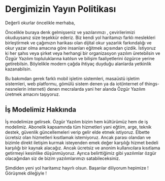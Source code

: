 # Dergimizin Yayın Politikası

Değerli okurlar öncelikle merhaba,

Öncelikle buraya denk gelmişseniz ve yazılarımızı , çevirilerimizi okuduysanız size teşekkür ederiz. Biz kendi yol haritamızı farklı meslekleri birleştirmek ve çağımızın harikası olan dijital okur yazarlık farkındalığı ve okur yazar olma amacına göre insanları eğitmek açısından çizdik. İstiyoruz ki her şahıs veya şirket veya herhangi bir organizasyon yazılım üretebilsin ve Özgür Yazılım topluluklarına katılsın ve bilişim faaliyetlerini özgürce yerine getirebilsin. Böylelikle modern çağda ihtiyaç duyduğu alanlarda yetkinlik kazanabilsin.

Bu bakımdan gerek farklı mobil işletim sistemleri, masaüstü işletim sistemleri, web platformu, gömülü sistem denen ya da iot(internet of things-nesnelerin interneti) denen mecralarda yani her alanda Özgür Yazılım üretmek amacını taşıyoruz. 

## İş Modelimiz Hakkında

İş modelimize gelirsek. Özgür Yazılım bizim hem kültürümüz hem de iş modelimiz. Abonelik kapsamında tüm hizmetleri yani eğtiim, arge, teknik destek, güvenlik güncellemeleri verip gelir elde etmek istiyoruz. Elbette ücretsiz olan hizmetleri kısıtlamak istemiyoruz. Ancak parası olandan ve bizimle direkt iletişim kurmak isteyenden emek değer karşılığı hizmet bedeli karşılığı bir kaynak alacağız. Ancak ücretsiz ve anonim kullanıcılara kısıtlama getirmeyi kesinlike düşünmüyoruz. Ayrıca belirttiğimiz gibi yazılımlar özgür olacağından siz de bizim yazılımlarımızı satabileceksiniz.

Şimdiden yeni yol haritamız hayırlı olsun. Başarılar diliyorum hepimize ! Görüşmek dileğiyle ! 
